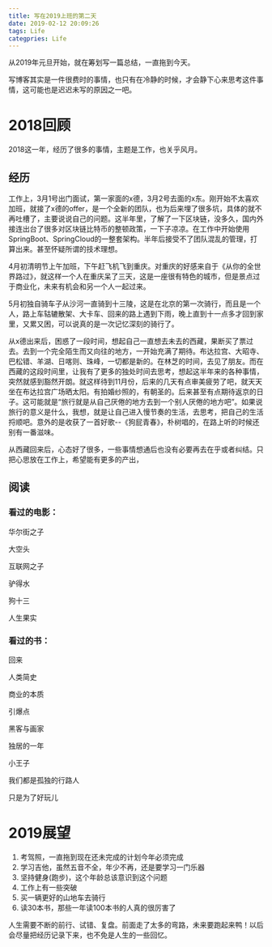```yaml
---
title: 写在2019上班的第二天
date: 2019-02-12 20:09:26
tags: Life
categpries: Life
---
```

从2019年元旦开始，就在筹划写一篇总结，一直拖到今天。

写博客其实是一件很费时的事情，也只有在冷静的时候，才会静下心来思考这件事情，这可能也是迟迟未写的原因之一吧。

<!-- more -->

# 2018回顾

2018这一年，经历了很多的事情，主题是工作，也关乎风月。

## 经历

工作上，3月1号出门面试，第一家面的x德，3月2号去面的x东。刚开始不太喜欢加班，就接了x德的offer，是一个全新的团队，也为后来埋了很多坑，具体的就不再吐槽了，主要说说自己的问题。这半年里，了解了一下区块链，没多久，国内外接连出台了很多对区块链比特币的整顿政策，一下子凉凉。在工作中开始使用SpringBoot、SpringCloud的一整套架构。半年后接受不了团队混乱的管理，打算出来。甚至怀疑所谓的技术理想。

4月初清明节上午加班，下午赶飞机飞到重庆。对重庆的好感来自于《从你的全世界路过》，就这样一个人在重庆呆了三天，这是一座很有特色的城市，但是景点过于商业化，未来有机会和另一个人一起过来。

5月初独自骑车子从沙河一直骑到十三陵，这是在北京的第一次骑行，而且是一个人，路上车轱辘散架、大卡车、回来的路上遇到下雨，晚上直到十一点多才回到家里，又累又困，可以说真的是一次记忆深刻的骑行了。

从x德出来后，困惑了一段时间，想起自己一直想去未去的西藏，果断买了票过去。去到一个完全陌生而又向往的地方，一开始充满了期待。布达拉宫、大昭寺、巴松错、羊湖、日喀则、珠峰，一切都是新的。在林芝的时间，去见了朋友。而在西藏的这段时间里，让我有了更多的独处时间去思考，想起这半年来的各种事情，突然就感到豁然开朗。就这样待到11月份，后来的几天有点审美疲劳了吧，就天天坐在布达拉宫广场晒太阳。有拍婚纱照的，有朝圣的。后来甚至有点期待返京的日子。这可能就是“旅行就是从自己厌倦的地方去到一个别人厌倦的地方吧”。如果说旅行的意义是什么，我想，就是让自己进入慢节奏的生活，去思考，把自己的生活捋顺吧。意外的是收获了一首好歌--《狗屁青春》，朴树唱的，在路上听的时候还别有一番滋味。

从西藏回来后，心态好了很多，一些事情想通后也没有必要再去在乎或者纠结。只把心思放在工作上，希望能有更多的产出，

## 阅读

### 看过的电影：

华尔街之子

大空头

互联网之子

驴得水

狗十三

人生果实

### 看过的书：

回来

人类简史

商业的本质

引爆点

黑客与画家

独居的一年

小王子

我们都是孤独的行路人

只是为了好玩儿

# 2019展望

1. 考驾照，一直拖到现在还未完成的计划今年必须完成
2. 学习吉他，虽然五音不全，年少不再，还是要学习一门乐器
3. 坚持健身(跑步)，这个年龄总该意识到这个问题
4. 工作上有一些突破
5. 买一辆更好的山地车去骑行
6. 读30本书，那些一年读100本书的人真的很厉害了

人生需要不断的前行、试错、复盘。前面走了太多的弯路，未来要跑起来鸭！以后会尽量把经历记录下来，也不免是人生的一些回忆。
